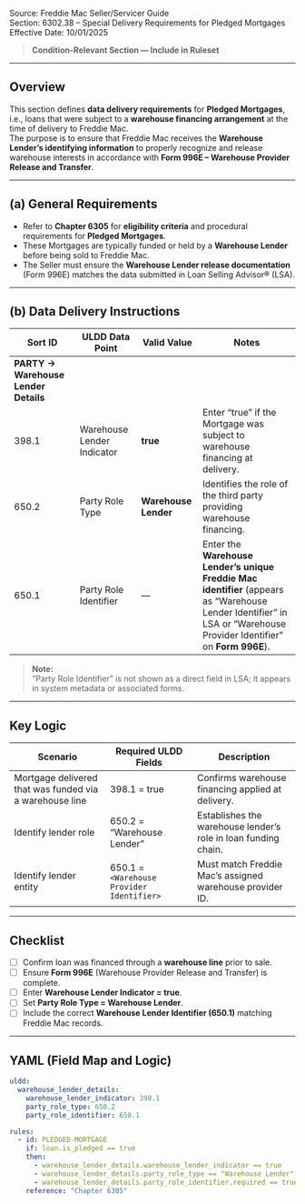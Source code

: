 Source: Freddie Mac Seller/Servicer Guide  
Section: 6302.38 – Special Delivery Requirements for Pledged Mortgages  
Effective Date: 10/01/2025  

> **Condition-Relevant Section — Include in Ruleset**

---

## Overview
This section defines **data delivery requirements** for **Pledged Mortgages**, i.e., loans that were subject to a **warehouse financing arrangement** at the time of delivery to Freddie Mac.  
The purpose is to ensure that Freddie Mac receives the **Warehouse Lender’s identifying information** to properly recognize and release warehouse interests in accordance with **Form 996E – Warehouse Provider Release and Transfer**.

---

## (a) General Requirements
- Refer to **Chapter 6305** for **eligibility criteria** and procedural requirements for **Pledged Mortgages**.  
- These Mortgages are typically funded or held by a **Warehouse Lender** before being sold to Freddie Mac.  
- The Seller must ensure the **Warehouse Lender release documentation** (Form 996E) matches the data submitted in Loan Selling Advisor® (LSA).  

---

## (b) Data Delivery Instructions

| Sort ID | ULDD Data Point | Valid Value | Notes |
|----------|----------------|-------------|--------|
| **PARTY → Warehouse Lender Details** ||||
| 398.1 | Warehouse Lender Indicator | **true** | Enter “true” if the Mortgage was subject to warehouse financing at delivery. |
| 650.2 | Party Role Type | **Warehouse Lender** | Identifies the role of the third party providing warehouse financing. |
| 650.1 | Party Role Identifier | — | Enter the **Warehouse Lender’s unique Freddie Mac identifier** (appears as “Warehouse Lender Identifier” in LSA or “Warehouse Provider Identifier” on **Form 996E**). |

> **Note:**  
> “Party Role Identifier” is not shown as a direct field in LSA; it appears in system metadata or associated forms.

---

## Key Logic
| Scenario | Required ULDD Fields | Description |
|-----------|--------------------|-------------|
| Mortgage delivered that was funded via a warehouse line | 398.1 = true | Confirms warehouse financing applied at delivery. |
| Identify lender role | 650.2 = “Warehouse Lender” | Establishes the warehouse lender’s role in loan funding chain. |
| Identify lender entity | 650.1 = `<Warehouse Provider Identifier>` | Must match Freddie Mac’s assigned warehouse provider ID. |

---

## Checklist
- [ ] Confirm loan was financed through a **warehouse line** prior to sale.  
- [ ] Ensure **Form 996E** (Warehouse Provider Release and Transfer) is complete.  
- [ ] Enter **Warehouse Lender Indicator = true**.  
- [ ] Set **Party Role Type = Warehouse Lender**.  
- [ ] Include the correct **Warehouse Lender Identifier (650.1)** matching Freddie Mac records.  

---

## YAML (Field Map and Logic)
```yaml
uldd:
  warehouse_lender_details:
    warehouse_lender_indicator: 398.1
    party_role_type: 650.2
    party_role_identifier: 650.1

rules:
  - id: PLEDGED-MORTGAGE
    if: loan.is_pledged == true
    then:
      - warehouse_lender_details.warehouse_lender_indicator == true
      - warehouse_lender_details.party_role_type == "Warehouse Lender"
      - warehouse_lender_details.party_role_identifier.required == true
    reference: "Chapter 6305"
